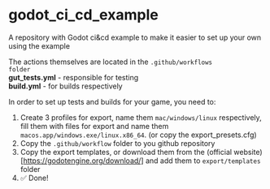 # godot_ci_cd_example
A repository with Godot ci&amp;cd example to make it easier to set up your own using the example

The actions themselves are located in the <code>.github/workflows folder</code>
<br/>
**gut_tests.yml** - responsible for testing
<br/>
**build.yml** - for builds respectively

In order to set up tests and builds for your game, you need to:
1. Create 3 profiles for export, name them <code>mac/windows/linux</code> respectively, fill them with files for export and name them <code>macos.app/windows.exe/linux.x86_64</code>. (or copy the export_presets.cfg)
2. Copy the <code>.github/workflow</code> folder to you github repository
3. Copy the export templates, or download them from the (official website)[https://godotengine.org/download/] and add them to <code>export/templates</code> folder
4. ✅ Done!
